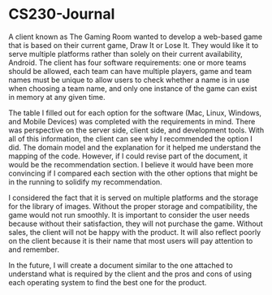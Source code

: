 # CS230-Journal

A client known as The Gaming Room wanted to develop a web-based game that is based on their current game, Draw It or Lose It. They would like it to serve multiple platforms rather than solely on their current availability, Android. The client has four software requirements: one or more teams should be allowed, each team can have multiple players, game and team names must be unique to allow users to check whether a name is in use when choosing a team name, and only one instance of the game can exist in memory at any given time. 

The table I filled out for each option for the software (Mac, Linux, Windows, and Mobile Devices) was completed with the requirements in mind. There was perspective on the server side, client side, and development tools. With all of this information, the client can see why I recommended the option I did. The domain model and the explanation for it helped me understand the mapping of the code. However, if I could revise part of the document, it would be the recommendation section. I believe it would have been more convincing if I compared each section with the other options that might be in the running to solidify my recommendation. 

I considered the fact that it is served on multiple platforms and the storage for the library of images. Without the proper storage and compatibility, the game would not run smoothly. It is important to consider the user needs because without their satisfaction, they will not purchase the game. Without sales, the client will not be happy with the product. It will also reflect poorly on the client because it is their name that most users will pay attention to and remember. 

In the future, I will create a document similar to the one attached to understand what is required by the client and the pros and cons of using each operating system to find the best one for the product.
